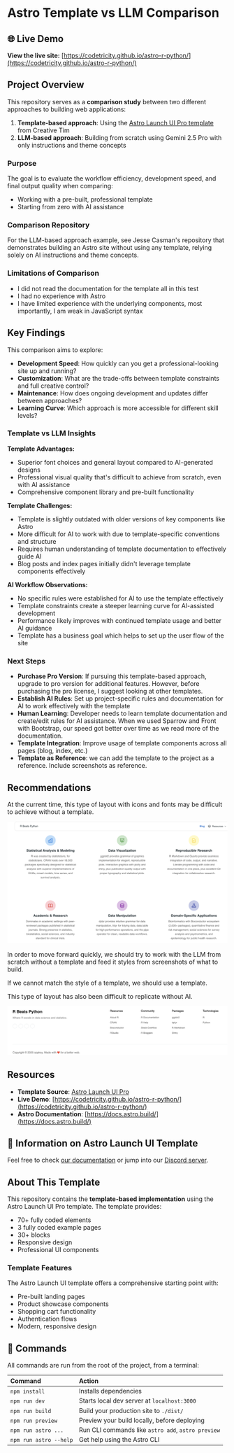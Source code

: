 # Astro Template vs LLM Comparison

## 🌐 Live Demo

**View the live site:** [https://codetricity.github.io/astro-r-python/](https://codetricity.github.io/astro-r-python/)

## Project Overview

This repository serves as a **comparison study** between two different approaches to building web applications:

1. **Template-based approach**: Using the [Astro Launch UI Pro template](https://www.creative-tim.com/astro/launch-ui-pro/) from Creative Tim
2. **LLM-based approach**: Building from scratch using Gemini 2.5 Pro with only instructions and theme concepts

### Purpose

The goal is to evaluate the workflow efficiency, development speed, and final output quality when comparing:

- Working with a pre-built, professional template
- Starting from zero with AI assistance

### Comparison Repository

For the LLM-based approach example, see Jesse Casman's repository that demonstrates building an Astro site without using any template, relying solely on AI instructions and theme concepts.

### Limitations of Comparison

- I did not read the documentation for the template all in this test
- I had no experience with Astro
- I have limited experience with the underlying components, most importantly, I am weak in JavaScript syntax

## Key Findings

This comparison aims to explore:

- **Development Speed**: How quickly can you get a professional-looking site up and running?
- **Customization**: What are the trade-offs between template constraints and full creative control?
- **Maintenance**: How does ongoing development and updates differ between approaches?
- **Learning Curve**: Which approach is more accessible for different skill levels?

### Template vs LLM Insights

**Template Advantages:**

- Superior font choices and general layout compared to AI-generated designs
- Professional visual quality that's difficult to achieve from scratch, even with AI assistance
- Comprehensive component library and pre-built functionality

**Template Challenges:**

- Template is slightly outdated with older versions of key components like Astro
- More difficult for AI to work with due to template-specific conventions and structure
- Requires human understanding of template documentation to effectively guide AI
- Blog posts and index pages initially didn't leverage template components effectively

**AI Workflow Observations:**

- No specific rules were established for AI to use the template effectively
- Template constraints create a steeper learning curve for AI-assisted development
- Performance likely improves with continued template usage and better AI guidance
- Template has a business goal which helps to set up the user flow of the site

### Next Steps

- **Purchase Pro Version**: If pursuing this template-based approach, upgrade to pro version for additional features.  However, before purchasing
the pro license, I suggest looking at other templates.
- **Establish AI Rules**: Set up project-specific rules and documentation for AI to work effectively with the template
- **Human Learning**: Developer needs to learn template documentation and create/edit rules for AI assistance. When we used Sparrow and Front
with Bootstrap, our speed got better over time as we read more of the
documentation.
- **Template Integration**: Improve usage of template components across all pages (blog, index, etc.)
- **Template as Reference**: we can add the template to the project as a reference.  Include screenshots as reference.

## Recommendations

At the current time, this type of layout with icons and fonts may be difficult to achieve without
a template.


![icons layout](docs/icons.png)

In order to move forward quickly, we should try to work with the LLM from scratch without a template and
feed it styles from screenshots of what to build.

If we cannot match the style of a template, we should use a template.

This type of layout has also been difficult to replicate without AI.

![footer](docs/footer.png)

## Resources

- **Template Source**: [Astro Launch UI Pro](https://www.creative-tim.com/astro/launch-ui-pro/)
- **Live Demo**: [https://codetricity.github.io/astro-r-python/](https://codetricity.github.io/astro-r-python/)
- **Astro Documentation**: [https://docs.astro.build/](https://docs.astro.build/)

## 👀 Information on Astro Launch UI Template

Feel free to check [our documentation](https://www.creative-tim.com/learning-lab/astro/overview/astro-launch-ui) or jump into our [Discord server](https://discord.com/invite/TGZqBvZB).

## About This Template

This repository contains the **template-based implementation** using the Astro Launch UI Pro template. The template provides:

- 70+ fully coded elements
- 3 fully coded example pages  
- 30+ blocks
- Responsive design
- Professional UI components

### Template Features

The Astro Launch UI template offers a comprehensive starting point with:

- Pre-built landing pages
- Product showcase components
- Shopping cart functionality
- Authentication flows
- Modern, responsive design



## 🧞 Commands

All commands are run from the root of the project, from a terminal:

| Command                | Action                                             |
| :--------------------- | :------------------------------------------------- |
| `npm install`          | Installs dependencies                              |
| `npm run dev`          | Starts local dev server at `localhost:3000`        |
| `npm run build`        | Build your production site to `./dist/`            |
| `npm run preview`      | Preview your build locally, before deploying       |
| `npm run astro ...`    | Run CLI commands like `astro add`, `astro preview` |
| `npm run astro --help` | Get help using the Astro CLI                       |
